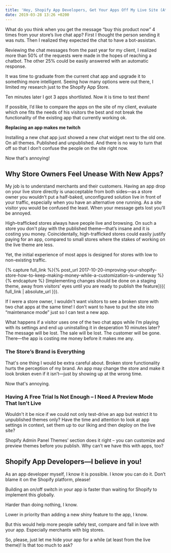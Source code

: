 ```yaml
---
title: 'Hey, Shopify App Developers, Get Your Apps Off My Live Site (At Least For Now)'
date: 2019-03-28 13:26 +0200
---
```


What do you think when you get the message “buy this product now” 4 times from your store’s live chat app? First I thought the person sending it was nuts. Then I realized they expected the chat to have a bot-assistan. 

Reviewing the chat messages from the past year for my client, I realized more than 50% of the requests were made in the hopes of reaching a chatbot. The other 25% could be easily answered with an automatic response.

It was time to graduate from the current chat app and upgrade it to something more intelligent. Seeing how many options were out there, I limited my research just to the Shopify App Store.

Ten minutes later I got 3 apps shortlisted. Now it is time to test them!

If possible, I’d like to compare the apps on the site of my client, evaluate which one fits the needs of his visitors the best and not break the functionality of the existing app that currently working ok.

**Replacing an app makes me twitch**

Installing a new chat app just showed a new chat widget next to the old one. On all themes. Published and unpublished. And there is no way to turn that off so that I don’t confuse the people on the site right now.

Now that's annoying!

## Why Store Owners Feel Unease With New Apps?
My job is to understand merchants and their customers. Having an app drop on your live store directly is unacceptable from both sides—as a store owner you wouldn’t put a half-baked, unconfigured solution live in front of your traffic, especially when you have an alternative one running. As a site visitor you would be confused the least. When your message gets lost you’ll be annoyed.

High–trafficked stores always have people live and browsing. On such a store you don't play with the published theme—that’s insane and it is costing you money. Coincidentally, high-trafficked stores could easily justify paying for an app, compared to small stores where the stakes of working on the live theme are less.

Yet, the initial experience of most apps is designed for stores with low to non-existing traffic.

{% capture full_link %}{% post_url 2017-10-20-improving-your-shopify-store-how-to-keep-making-money-while-a-customization-is-underway %}{% endcapture %}
[Implementing changes should be done on a staging theme, away from visitors’ eyes until you are ready to publish the feature]({{ full_link | absolute_url }}).

If I were a store owner, I wouldn't want visitors to see a broken store with two chat apps at the same time! I don’t want to have to put the site into “maintenance mode” just so I can test a new app. 

What happens if a visitor uses one of the two chat apps while I’m playing with its settings and end up uninstalling it in desperation 10 minutes later? The message will be lost. The sale will be lost. The customer will be gone. There—the app is costing me money before it makes me any.

### The Store’s Brand is Everything
That's one thing I would be extra careful about.
Broken store functionality hurts the perception of my brand. An app may change the store and make it look broken even if it isn’t—just by showing up at the wrong time. 

Now that's annoying.

### Having A Free Trial Is Not Enough – I Need A Preview Mode That Isn't Live
Wouldn't it be nice if we could not only test-drive an app but restrict it to unpublished themes only? Have the time and attention to look at app settings in context, set them up to our liking and then deploy on the live site?

Shopify Admin Panel Themes’ section does it right – you can customize and preview themes before you publish. Why can’t we have this with apps, too?

## Shopify App Developers—I believe in you! 

As an app developer myself, I know it is possible. I know you can do it. Don’t blame it on the Shopify platform, please! 

Building an on/off switch in your app is faster than waiting for Shopify to implement this globally. 

Harder than doing nothing, I know. 

Lower in priority than adding a new shiny feature to the app, I know. 

But this would help more people safely test, compare and fall in love with your app. Especially merchants with big stores.

So, please, just let me hide your app for a while (at least from the live theme)! Is that too much to ask?